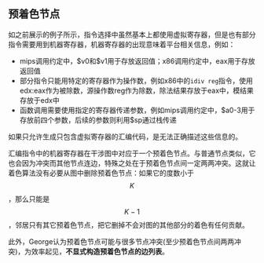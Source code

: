 ## 预着色节点

如之前展示的例子所示，指令选择中虽然基本上都使用虚拟寄存器，但是也有部分指令需要用到机器寄存器，机器寄存器的出现意味着平台相关信息，例如：
- mips调用约定中，\$v0和\$v1用于存放返回值；x86调用约定中，eax用于存放返回值
- 部分指令只能用特定的寄存器作为操作数，例如x86中的`idiv reg`指令，使用edx:eax作为被除数，源操作数reg作为除数，除法结果存放于eax中，模结果存放于edx中
- 函数调用需要使用指定的寄存器传递参数，例如mips调用约定中，\$a0-3用于存放前四个参数，后续的参数则利用\$sp通过栈传递

如果只允许生成只包含虚拟寄存器的汇编代码，是无法正确描述这些信息的。

汇编指令中的机器寄存器在干涉图中对应于一个预着色节点。与普通节点类似，它也会因为冲突而其他节点连边，特殊之处在于预着色节点间一定两两冲突。这就让着色算法没有必要从图中删除预着色节点：如果它的度数小于$$K$$，那么只能是$$K - 1$$，邻居只有其它预着色节点，把它删掉不会对图的其他部分的着色有任何贡献。

此外，George认为预着色节点可能与很多节点冲突(至少预着色节点间两两冲突)，为效率起见，**不显式构造预着色节点的边列表**。